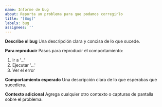 ```yaml
---
name: Informe de bug
about: Reporta un problema para que podamos corregirlo
title: "[Bug]"
labels: bug
assignees: ''
---
```


**Describe el bug**
Una descripción clara y concisa de lo que sucede.

**Para reproducir**
Pasos para reproducir el comportamiento:
1. Ir a '...'
2. Ejecutar '...'
3. Ver el error

**Comportamiento esperado**
Una descripción clara de lo que esperabas que sucediera.

**Contexto adicional**
Agrega cualquier otro contexto o capturas de pantalla sobre el problema.
